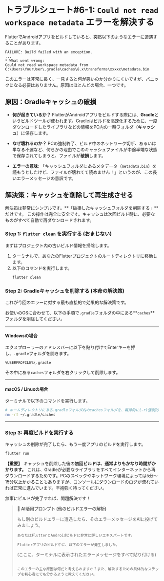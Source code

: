 # トラブルシュート#6-1: `Could not read workspace metadata` エラーを解決する

FlutterでAndroidアプリをビルドしていると、突然以下のようなエラーに遭遇することがあります。

```
FAILURE: Build failed with an exception.
...
* What went wrong:
Could not read workspace metadata from C:\Users\YourUser\.gradle\caches\8.x\transforms\xxxxx\metadata.bin
```

このエラーは非常に長く、一見すると何が悪いのか分かりにくいですが、パニックになる必要はありません。原因はほとんどの場合、一つです。

## 原因：Gradleキャッシュの破損

*   **何が起きているか？**
    FlutterがAndroidアプリをビルドする際には、**Gradle**というビルドツールが使われます。Gradleはビルドを高速化するために、一度ダウンロードしたライブラリなどの情報をPC内の一時フォルダ（**キャッシュ**）に保存します。

*   **なぜ壊れるのか？**
    PCの強制終了、ビルド中のネットワーク切断、あるいは単なる不運など、何らかの理由でこのキャッシュファイルが中途半端な状態で保存されてしまうと、ファイルが**破損**します。

*   **エラーの意味:**
    「キャッシュフォルダにあるメタデータ（`metadata.bin`）を読もうとしたけど、ファイルが壊れてて読めません！」というのが、この長いエラーメッセージの意訳です。

## 解決策：キャッシュを削除して再生成させる

解決策は非常にシンプルです。**「破損したキャッシュフォルダを削除する」**だけです。
この操作は完全に安全です。キャッシュは次回ビルド時に、必要なものがすべて自動で再ダウンロードされます。

### Step 1: `flutter clean` を実行する (おまじない)

まずはプロジェクト内の古いビルド情報を掃除します。

1.  ターミナルで、あなたのFlutterプロジェクトのルートディレクトリに移動します。
2.  以下のコマンドを実行します。
    ```bash
    flutter clean
    ```

### Step 2: Gradleキャッシュを削除する (本命の解決策)

これが今回のエラーに対する最も直接的で効果的な解決策です。

お使いのOSに合わせて、以下の手順で`.gradle`フォルダの中にある**`caches`**フォルダを削除してください。

---
#### **Windowsの場合**

エクスプローラーのアドレスバーに以下を貼り付けてEnterキーを押し、`.gradle`フォルダを開きます。
```
%USERPROFILE%\.gradle
```
その中にある`caches`フォルダを右クリックして削除します。

---
#### **macOS / Linuxの場合**

ターミナルで以下のコマンドを実行します。
```bash
# ホームディレクトリにある.gradleフォルダ内のcachesフォルダを、再帰的に(-r)強制的に(-f)削除する
rm -rf ~/.gradle/caches
```
---

### Step 3: 再度ビルドを実行する

キャッシュの削除が完了したら、もう一度アプリのビルドを実行します。

```bash
flutter run
```

**【重要】**
キャッシュを削除した後の**初回ビルドは、通常よりもかなり時間がかかります。**
これは、Gradleが必要なライブラリをすべてインターネットから再ダウンロードするためです。PCのスペックやネットワーク環境によっては5分～15分以上かかることもありますが、コンソールにダウンロードのログが流れていれば正常に進んでいます。辛抱強く待ってください。

無事にビルドが完了すれば、問題解決です！

> **🤖 AI活用プロンプト (他のビルドエラーの解析)**
>
> もし別のビルドエラーに遭遇したら、そのエラーメッセージをAIに投げてみましょう。
> ```
> あなたはFlutterとAndroidビルドに非常に詳しいエキスパートです。
>
> Flutterアプリのビルド中に、以下のエラーが発生しました。
>
> ```
> (ここに、ターミナルに表示されたエラーメッセージをすべて貼り付ける)
> ```
>
> このエラーの主な原因は何だと考えられますか？また、解決するための具体的なステップを初心者にでも分かるように教えてください。
> ```